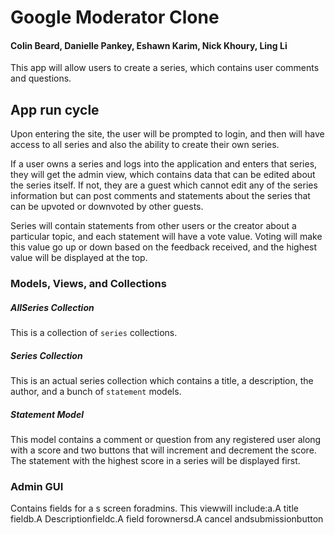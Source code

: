 # Google Moderator Clone
#### Colin Beard, Danielle Pankey, Eshawn Karim, Nick Khoury, Ling Li

This app will allow users to create a series, which contains user comments and questions. 

## App run cycle

Upon entering the site, the user will be prompted to login, and then will have access to all series and also the ability to create their own series. 

If a user owns a series and logs into the application and enters that series, they will get the admin view, which contains data that can be edited about the series itself. If not, they are a guest which cannot edit any of the series information but can post comments and statements about the series that can be upvoted or downvoted by other guests.

Series will contain statements from other users or the creator about a particular topic, and each statement will have a vote value. Voting will make this value go up or down based on the feedback received, and the highest value will be displayed at the top.

### Models, Views, and Collections
##### AllSeries Collection
This is a collection of ```series``` collections.
##### Series Collection
This is an actual series collection which contains a title, a description, the author, and a bunch of ```statement``` models.
##### Statement Model
This model contains a comment or question from any registered user along with a score and two buttons that will increment and decrement the score. The statement with the highest score in a series will be displayed first.

### Admin GUI
Contains fields for a s screen foradmins. This viewwill include:a.A title fieldb.A Descriptionfieldc.A field forownersd.A cancel andsubmissionbutton